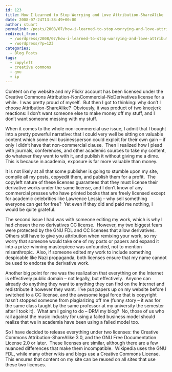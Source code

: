 ```yaml
---
id: 123
title: How I Learned to Stop Worrying and Love Attribution-ShareAlike
date: 2008-07-24T13:38:49+00:00
author: stuart
permalink: /posts/2008/07/how-i-learned-to-stop-worrying-and-love-attribution-sharealike/
redirect_from:
  - /wordpress/2008/07/how-i-learned-to-stop-worrying-and-love-attribution-sharealike/
  - /wordpress/?p=123
categories:
  - Blog Posts
tags:
  - copyleft
  - creative commons
  - gnu
  - ip
---
```

Content on my website and my Flickr account has been licensed under the Creative Commons Attribution-NonCommercial-NoDerivatives license for a while.  I was pretty proud of myself.  But then I got to thinking: why don&#8217;t I choose Attribution-ShareAlike?  Obviously, it was product of two kneejerk reactions: I don&#8217;t want someone else to make money off my stuff, and I don&#8217;t want someone messing with my stuff.

<!--more-->

When it comes to the whole non-commercial use issue, I admit that I bought into a pretty powerful narrative: that I could very well be sitting on valuable content which some evil businessperson could exploit for their own gain &#8211; if only I didn&#8217;t have that non-commercial clause.  Then I realized how I plead with journals, conferences, and other academic sources to take my content, do whatever they want to with it, and publish it without giving me a dime.  This is because in academia, exposure is far more valuable than money.

It is not likely at all that some publisher is going to stumble upon my site, compile all my posts, copyedit them, and publish them for a profit.  The copyleft nature of these licenses guarantees that they must license their derivative works under the same license, and I don&#8217;t know of any commercial presses who have printed books that are freely licensed except for academic celebrities like Lawrence Lessig &#8211; why sell something everyone can get for free?  Yet even if they did and paid me nothing, I would be quite grateful.

The second issue I had was with someone editing my work, which is why I had chosen the no derivatives CC license.  However, my two biggest fears were protected by the GNU FDL and CC licenses that allow derivatives.  Others still have to give you attribution when remixing your work, so my worry that someone would take one of my posts or papers and expand it into a prize-winning masterpiece was unfounded, not to mention misanthropic.  Also, if someone edited my work to include something despicable like Nazi propaganda, both licenses ensure that my name cannot be used to endorse the derivative work.

Another big point for me was the realization that everything on the Internet is effectively public domain &#8211; not legally, but effectively.  Anyone can already do anything they want to anything they can find on the Internet and redistribute it however they want.  I&#8217;ve put papers up on my website before I switched to a CC license, and the awesome legal force that is copyright hasn&#8217;t stopped someone from plagiarizing off me (funny story &#8211; it was for the same class taught by the same professor at my university the semester after I took it).  What am I going to do &#8211; DRM my blog?  No, those of us who rail against the music industry for using a failed business model should realize that we in academia have been using a failed model too.

So I have decided to release everything under two licenses: the Creative Commons Attribution-ShareAlike 3.0, and the GNU Free Documentation License 2.0 or later.  These licenses are similar, although there are a few nuanced differences that make them incompatible.  Wikipedia uses the GNU FDL, while many other wikis and blogs use a Creative Commons License.  This ensures that content on my site can be reused on all sites that use these two licenses.